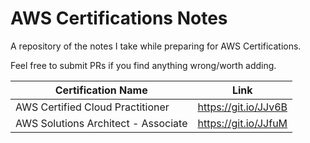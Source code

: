 # AWS Certifications Notes
A repository of the notes I take while preparing for AWS Certifications.

Feel free to submit PRs if you find anything wrong/worth adding.

| Certification Name               	| Link 	|
|----------------------------------|:------:|
| AWS Certified Cloud Practitioner 	| https://git.io/JJv6B |
| AWS Solutions Architect - Associate | https://git.io/JJfuM |
